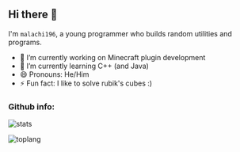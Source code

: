 ## Hi there 👋
I'm `malachi196`, a young programmer who builds random utilities and programs.

- 🔭 I’m currently working on Minecraft plugin development
- 🌱 I’m currently learning C++ (and Java)
- 😄 Pronouns: He/Him
- ⚡ Fun fact: I like to solve rubik's cubes :)

### Github info:

![stats](https://github-readme-stats.vercel.app/api?username=malachi196&theme=tokyonight)

![toplang](https://github-readme-stats.vercel.app/api/top-langs?username=malachi196&theme=tokyonight)

